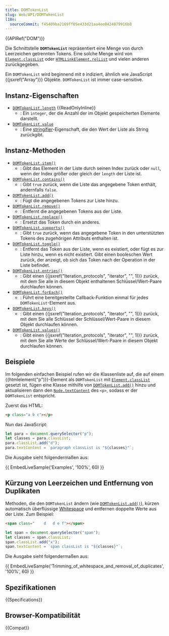 ```yaml
---
title: DOMTokenList
slug: Web/API/DOMTokenList
l10n:
  sourceCommit: f45409ba2169ff05e433d21aa4ee0424079916b8
---
```


{{APIRef("DOM")}}

Die Schnittstelle **`DOMTokenList`** repräsentiert eine Menge von durch Leerzeichen getrennten Tokens. Eine solche Menge wird von [`Element.classList`](/de/docs/Web/API/Element/classList) oder [`HTMLLinkElement.relList`](/de/docs/Web/API/HTMLLinkElement/relList) und vielen anderen zurückgegeben.

Ein `DOMTokenList` wird beginnend mit `0` indiziert, ähnlich wie JavaScript {{jsxref("Array")}} Objekte. `DOMTokenList` ist immer case-sensitive.

## Instanz-Eigenschaften

- [`DOMTokenList.length`](/de/docs/Web/API/DOMTokenList/length) {{ReadOnlyInline}}
  - : Ein `integer`, der die Anzahl der im Objekt gespeicherten Elemente darstellt.
- [`DOMTokenList.value`](/de/docs/Web/API/DOMTokenList/value)
  - : Eine [stringifier](/de/docs/Glossary/stringifier)-Eigenschaft, die den Wert der Liste als String zurückgibt.

## Instanz-Methoden

- [`DOMTokenList.item()`](/de/docs/Web/API/DOMTokenList/item)
  - : Gibt das Element in der Liste durch seinen Index zurück oder `null`, wenn der Index größer oder gleich der `length` der Liste ist.
- [`DOMTokenList.contains()`](/de/docs/Web/API/DOMTokenList/contains)
  - : Gibt `true` zurück, wenn die Liste das angegebene Token enthält, andernfalls `false`.
- [`DOMTokenList.add()`](/de/docs/Web/API/DOMTokenList/add)
  - : Fügt die angegebenen Tokens zur Liste hinzu.
- [`DOMTokenList.remove()`](/de/docs/Web/API/DOMTokenList/remove)
  - : Entfernt die angegebenen Tokens aus der Liste.
- [`DOMTokenList.replace()`](/de/docs/Web/API/DOMTokenList/replace)
  - : Ersetzt das Token durch ein anderes.
- [`DOMTokenList.supports()`](/de/docs/Web/API/DOMTokenList/supports)
  - : Gibt `true` zurück, wenn das angegebene Token in den unterstützten Tokens des zugehörigen Attributs enthalten ist.
- [`DOMTokenList.toggle()`](/de/docs/Web/API/DOMTokenList/toggle)
  - : Entfernt das Token aus der Liste, wenn es existiert, oder fügt es zur Liste hinzu, wenn es nicht existiert. Gibt einen booleschen Wert zurück, der anzeigt, ob sich das Token nach der Operation in der Liste befindet.
- [`DOMTokenList.entries()`](/de/docs/Web/API/DOMTokenList/entries)
  - : Gibt einen {{jsxref("Iteration_protocols", "iterator", "", 1)}} zurück, mit dem Sie alle in diesem Objekt enthaltenen Schlüssel/Wert-Paare durchlaufen können.
- [`DOMTokenList.forEach()`](/de/docs/Web/API/DOMTokenList/forEach)
  - : Führt eine bereitgestellte Callback-Funktion einmal für jedes `DOMTokenList`-Element aus.
- [`DOMTokenList.keys()`](/de/docs/Web/API/DOMTokenList/keys)
  - : Gibt einen {{jsxref("Iteration_protocols", "iterator", "", 1)}} zurück, mit dem Sie alle Schlüssel der Schlüssel/Wert-Paare in diesem Objekt durchlaufen können.
- [`DOMTokenList.values()`](/de/docs/Web/API/DOMTokenList/values)
  - : Gibt einen {{jsxref("Iteration_protocols", "iterator", "", 1)}} zurück, mit dem Sie alle Werte der Schlüssel/Wert-Paare in diesem Objekt durchlaufen können.

## Beispiele

Im folgenden einfachen Beispiel rufen wir die Klassenliste auf, die auf einem {{htmlelement("p")}}-Element als `DOMTokenList` mit [`Element.classList`](/de/docs/Web/API/Element/classList) gesetzt ist, fügen eine Klasse mithilfe von [`DOMTokenList.add()`](/de/docs/Web/API/DOMTokenList/add) hinzu und aktualisieren dann den [`Node.textContent`](/de/docs/Web/API/Node/textContent) des `<p>`, sodass er der `DOMTokenList` entspricht.

Zuerst das HTML:

```html
<p class="a b c"></p>
```

Nun das JavaScript:

```js
let para = document.querySelector("p");
let classes = para.classList;
para.classList.add("d");
para.textContent = `paragraph classList is "${classes}"`;
```

Die Ausgabe sieht folgendermaßen aus:

{{ EmbedLiveSample('Examples', '100%', 60) }}

## Kürzung von Leerzeichen und Entfernung von Duplikaten

Methoden, die den `DOMTokenList` ändern (wie [`DOMTokenList.add()`](/de/docs/Web/API/DOMTokenList/add)), kürzen automatisch überflüssige [Whitespace](/de/docs/Glossary/Whitespace) und entfernen doppelte Werte aus der Liste. Zum Beispiel:

```html
<span class="    d   d e f"></span>
```

```js
let span = document.querySelector("span");
let classes = span.classList;
span.classList.add("x");
span.textContent = `span classList is "${classes}"`;
```

Die Ausgabe sieht folgendermaßen aus:

{{ EmbedLiveSample('Trimming_of_whitespace_and_removal_of_duplicates', '100%', 60) }}

## Spezifikationen

{{Specifications}}

## Browser-Kompatibilität

{{Compat}}
